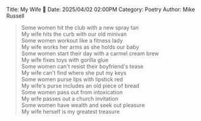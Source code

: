 Title: My Wife 👩
Date: 2025/04/02 02:00PM
Category: Poetry
Author: Mike Russell

> Some women hit the club with a new spray tan<br>
> My wife hits the curb with our old minivan<br>
> Some women workout like a fitness lady<br>
> My wife works her arms as she holds our baby<br>
> Some women start their day with a carmel cream brew<br>
> My wife fixes toys with gorilla glue<br>
> Some women can't resist their boyfriend's tease<br>
> My wife can't find where she put my keys<br>
> Some women purse lips with lipstick red<br>
> My wife's purse includes an old piece of bread<br>
> Some women pass out from intoxication<br>
> My wife passes out a church invitation<br>
> Some women have wealth and seek out pleasure<br>
> My wife herself is my greatest treasure
